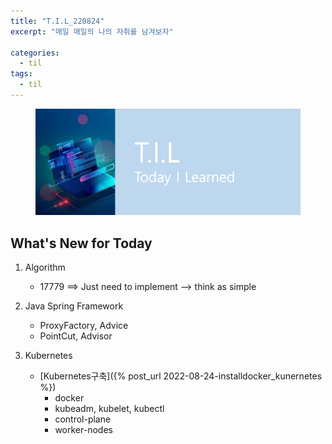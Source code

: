 ```yaml
---
title: "T.I.L_220824"
excerpt: "매일 매일의 나의 자취를 남겨보자"

categories:
  - til
tags:
  - til
---
```

<figure>
    <img src="/assets/images/til_image.png">
</figure>

## What's New for Today   
1. Algorithm
    - 17779 ==> Just need to implement --> think as simple

2. Java Spring Framework
    - ProxyFactory, Advice
    - PointCut, Advisor
     
3. Kubernetes 
    - [Kubernetes구축]({% post_url 2022-08-24-installdocker_kunernetes %})
        - docker
        - kubeadm, kubelet, kubectl
        - control-plane
        - worker-nodes





  




